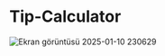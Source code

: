 # Tip-Calculator

![Ekran görüntüsü 2025-01-10 230629](https://github.com/user-attachments/assets/256ca1c6-b29c-4f08-a3c8-dd95f2d80f7e)



